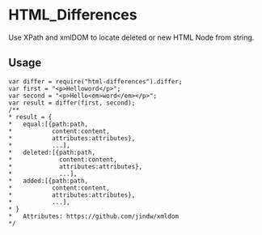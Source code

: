 # HTML_Differences
Use XPath and xmlDOM to locate deleted or new HTML Node from string.

## Usage
    var differ = require("html-differences").differ;
    var first = "<p>Helloword</p>";
    var second = "<p>Hello<em>word</em></p>";
    var result = differ(first, second);
    /**
    * result = {
    *	equal:[{path:path,
    *           content:content,
    *           attributes:attributes},
    *           ...],
    *	deleted:[{path:path,
    *             content:content,
    *             attributes:attributes},
    *             ...],
    *	added:[{path:path,
    *           content:content,
    *           attributes:attributes},
    *           ...],
    * }
    *   Attributes: https://github.com/jindw/xmldom
    */